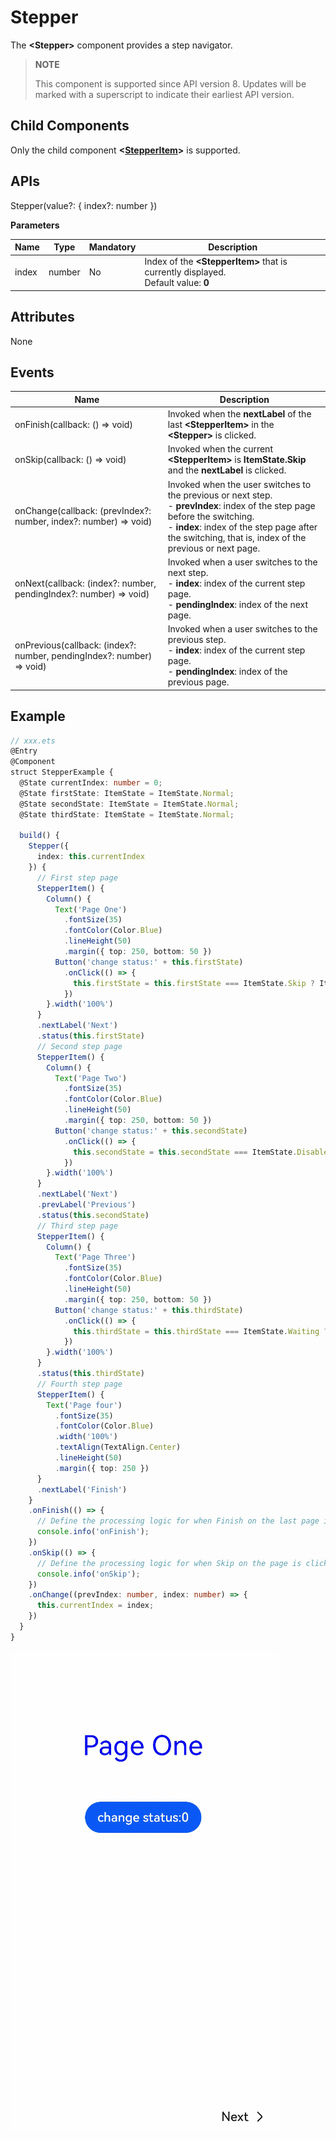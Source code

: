 # Stepper

The **\<Stepper>** component provides a step navigator.


>  **NOTE**
>
> This component is supported since API version 8. Updates will be marked with a superscript to indicate their earliest API version.


## Child Components

Only the child component **\<[StepperItem](ts-basic-components-stepperitem.md)>** is supported.


## APIs

Stepper(value?: { index?: number })


**Parameters**

| Name| Type| Mandatory | Description|
| ------| -------- | --------------- | -------- |
| index | number   | No| Index of the **\<StepperItem>** that is currently displayed.<br>Default value: **0**|


## Attributes

None


## Events

| Name| Description|
| -------- | -------- |
| onFinish(callback: () =&gt; void) | Invoked when the **nextLabel** of the last **\<StepperItem>** in the **\<Stepper>** is clicked.|
| onSkip(callback: () =&gt; void) | Invoked when the current **\<StepperItem>** is **ItemState.Skip** and the **nextLabel** is clicked.|
| onChange(callback: (prevIndex?: number, index?: number) =&gt; void) | Invoked when the user switches to the previous or next step.<br>- **prevIndex**: index of the step page before the switching.<br>- **index**: index of the step page after the switching, that is, index of the previous or next page.|
| onNext(callback: (index?: number, pendingIndex?: number) =&gt; void) | Invoked when a user switches to the next step.<br>- **index**: index of the current step page.<br>- **pendingIndex**: index of the next page.|
| onPrevious(callback: (index?: number, pendingIndex?: number) =&gt; void) | Invoked when a user switches to the previous step.<br>- **index**: index of the current step page.<br>- **pendingIndex**: index of the previous page.|


## Example

```ts
// xxx.ets
@Entry
@Component
struct StepperExample {
  @State currentIndex: number = 0;
  @State firstState: ItemState = ItemState.Normal;
  @State secondState: ItemState = ItemState.Normal;
  @State thirdState: ItemState = ItemState.Normal;

  build() {
    Stepper({
      index: this.currentIndex
    }) {
      // First step page
      StepperItem() {
        Column() {
          Text('Page One')
            .fontSize(35)
            .fontColor(Color.Blue)
            .lineHeight(50)
            .margin({ top: 250, bottom: 50 })
          Button('change status:' + this.firstState)
            .onClick(() => {
              this.firstState = this.firstState === ItemState.Skip ? ItemState.Normal : ItemState.Skip;
            })
        }.width('100%')
      }
      .nextLabel('Next')
      .status(this.firstState)
      // Second step page
      StepperItem() {
        Column() {
          Text('Page Two')
            .fontSize(35)
            .fontColor(Color.Blue)
            .lineHeight(50)
            .margin({ top: 250, bottom: 50 })
          Button('change status:' + this.secondState)
            .onClick(() => {
              this.secondState = this.secondState === ItemState.Disabled ? ItemState.Normal : ItemState.Disabled;
            })
        }.width('100%')
      }
      .nextLabel('Next')
      .prevLabel('Previous')
      .status(this.secondState)
      // Third step page
      StepperItem() {
        Column() {
          Text('Page Three')
            .fontSize(35)
            .fontColor(Color.Blue)
            .lineHeight(50)
            .margin({ top: 250, bottom: 50 })
          Button('change status:' + this.thirdState)
            .onClick(() => {
              this.thirdState = this.thirdState === ItemState.Waiting ? ItemState.Normal : ItemState.Waiting;
            })
        }.width('100%')
      }
      .status(this.thirdState)
      // Fourth step page
      StepperItem() {
        Text('Page four')
          .fontSize(35)
          .fontColor(Color.Blue)
          .width('100%')
          .textAlign(TextAlign.Center)
          .lineHeight(50)
          .margin({ top: 250 })
      }
      .nextLabel('Finish')
    }
    .onFinish(() => {
      // Define the processing logic for when Finish on the last page is clicked, for example, redirection.
      console.info('onFinish');
    })
    .onSkip(() => {
      // Define the processing logic for when Skip on the page is clicked, for example, dynamically changing the index of the <Stepper> to redirect to a specific step.
      console.info('onSkip');
    })
    .onChange((prevIndex: number, index: number) => {
      this.currentIndex = index;
    })
  }
}
```


![en-us_image_0000001250678457](figures/en-us_image_0000001250678457.gif)
